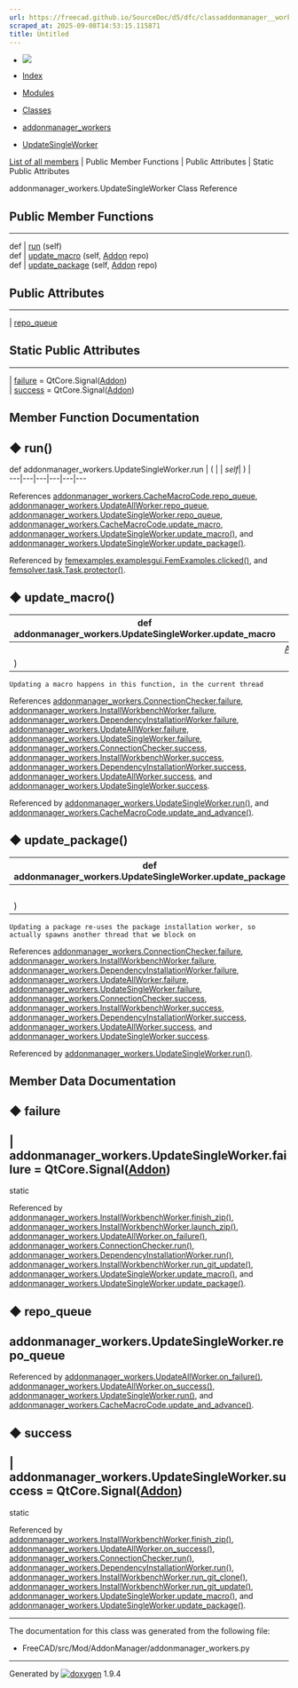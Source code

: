 ```yaml
---
url: https://freecad.github.io/SourceDoc/d5/dfc/classaddonmanager__workers_1_1UpdateSingleWorker.html
scraped_at: 2025-09-08T14:53:15.115871
title: Untitled
---
```


  * [ ![](https://www.freecad.org/svg/logo-freecad.svg) ](https://freecadweb.org "FreeCAD")
  * [Index](../../index.html "Index")
  * [Modules](../../modules.html "Modules list")
  * [Classes](../../annotated.html "Annotated list")

  * [addonmanager_workers](../../d7/da4/namespaceaddonmanager__workers.html)
  * [UpdateSingleWorker](../../d5/dfc/classaddonmanager__workers_1_1UpdateSingleWorker.html)

[List of all members](../../d6/d37/classaddonmanager__workers_1_1UpdateSingleWorker-members.html) | Public Member Functions | Public Attributes | Static Public Attributes

addonmanager_workers.UpdateSingleWorker Class Reference

##  Public Member Functions  
  
---  
def | [run](../../d5/dfc/classaddonmanager__workers_1_1UpdateSingleWorker.html#ab5933d27952d887b4ebeb075ea1a30fd) (self)  
def | [update_macro](../../d5/dfc/classaddonmanager__workers_1_1UpdateSingleWorker.html#aa7730aefc0c4a0a491d31f718241c1bd) (self, [Addon](../../d8/d91/classAddon_1_1Addon.html) repo)  
def | [update_package](../../d5/dfc/classaddonmanager__workers_1_1UpdateSingleWorker.html#a8c07b6634edc88372cfa0eba82de3a15) (self, [Addon](../../d8/d91/classAddon_1_1Addon.html) repo)  
  
##  Public Attributes  
  
---  
|
[repo_queue](../../d5/dfc/classaddonmanager__workers_1_1UpdateSingleWorker.html#ad38e8e67b490c04cabb1ddcc40a0ae33)  
  
##  Static Public Attributes  
  
---  
|
[failure](../../d5/dfc/classaddonmanager__workers_1_1UpdateSingleWorker.html#a4eaf21e72f40cac969a348224d5a6a2c)
= QtCore.Signal([Addon](../../d8/d91/classAddon_1_1Addon.html))  
|
[success](../../d5/dfc/classaddonmanager__workers_1_1UpdateSingleWorker.html#a9c2bdb48945f6866bb4072e0f06257a9)
= QtCore.Signal([Addon](../../d8/d91/classAddon_1_1Addon.html))  
  
## Member Function Documentation

## ◆ run()

def addonmanager_workers.UpdateSingleWorker.run  | ( |  | _self_| ) |   
---|---|---|---|---|---  
  
References
[addonmanager_workers.CacheMacroCode.repo_queue](../../d3/d5f/classaddonmanager__workers_1_1CacheMacroCode.html#affcb64c59e53fbfe5a70b1aef5289b16),
[addonmanager_workers.UpdateAllWorker.repo_queue](../../db/d3a/classaddonmanager__workers_1_1UpdateAllWorker.html#a625b14bc0531aef739c6f2449d7e1316),
[addonmanager_workers.UpdateSingleWorker.repo_queue](../../d5/dfc/classaddonmanager__workers_1_1UpdateSingleWorker.html#ad38e8e67b490c04cabb1ddcc40a0ae33),
[addonmanager_workers.CacheMacroCode.update_macro](../../d3/d5f/classaddonmanager__workers_1_1CacheMacroCode.html#a1887980ea42b0fcfb19f3c96dd8276d2),
[addonmanager_workers.UpdateSingleWorker.update_macro()](../../d5/dfc/classaddonmanager__workers_1_1UpdateSingleWorker.html#aa7730aefc0c4a0a491d31f718241c1bd),
and
[addonmanager_workers.UpdateSingleWorker.update_package()](../../d5/dfc/classaddonmanager__workers_1_1UpdateSingleWorker.html#a8c07b6634edc88372cfa0eba82de3a15).

Referenced by
[femexamples.examplesgui.FemExamples.clicked()](../../d2/db9/classfemexamples_1_1examplesgui_1_1FemExamples.html#ad3b96de3e075bb69e51539a3c99dfd14),
and
[femsolver.task.Task.protector()](../../de/d04/classfemsolver_1_1task_1_1Task.html#a913c60a87594a8bfe76580d27effcb51).

## ◆ update_macro()

def addonmanager_workers.UpdateSingleWorker.update_macro  | ( |  | _self_ ,   
---|---|---|---  
|  | [Addon](../../d8/d91/classAddon_1_1Addon.html) | _repo_  
| ) | |   
      
    
    Updating a macro happens in this function, in the current thread

References
[addonmanager_workers.ConnectionChecker.failure](../../df/d37/classaddonmanager__workers_1_1ConnectionChecker.html#a3e0c50e69224c95190023c513848c624),
[addonmanager_workers.InstallWorkbenchWorker.failure](../../d7/dc6/classaddonmanager__workers_1_1InstallWorkbenchWorker.html#aebef215dec1817e92522a99df709ac87),
[addonmanager_workers.DependencyInstallationWorker.failure](../../d1/dc5/classaddonmanager__workers_1_1DependencyInstallationWorker.html#a7bfb1ce653996a5c031a43b8f7cd8bab),
[addonmanager_workers.UpdateAllWorker.failure](../../db/d3a/classaddonmanager__workers_1_1UpdateAllWorker.html#a2ebc0aac3ef88b4614fdbedc4e718214),
[addonmanager_workers.UpdateSingleWorker.failure](../../d5/dfc/classaddonmanager__workers_1_1UpdateSingleWorker.html#a4eaf21e72f40cac969a348224d5a6a2c),
[addonmanager_workers.ConnectionChecker.success](../../df/d37/classaddonmanager__workers_1_1ConnectionChecker.html#a14cf02183ee0ebb0c9b4f2b53d2313fe),
[addonmanager_workers.InstallWorkbenchWorker.success](../../d7/dc6/classaddonmanager__workers_1_1InstallWorkbenchWorker.html#a65247f58b9c0d2bb122759dc36c9ce14),
[addonmanager_workers.DependencyInstallationWorker.success](../../d1/dc5/classaddonmanager__workers_1_1DependencyInstallationWorker.html#a8c699c9f999374f975896557ed333ca7),
[addonmanager_workers.UpdateAllWorker.success](../../db/d3a/classaddonmanager__workers_1_1UpdateAllWorker.html#aaa4d285f7e85eca8099f9d62f6dbbd68),
and
[addonmanager_workers.UpdateSingleWorker.success](../../d5/dfc/classaddonmanager__workers_1_1UpdateSingleWorker.html#a9c2bdb48945f6866bb4072e0f06257a9).

Referenced by
[addonmanager_workers.UpdateSingleWorker.run()](../../d5/dfc/classaddonmanager__workers_1_1UpdateSingleWorker.html#ab5933d27952d887b4ebeb075ea1a30fd),
and
[addonmanager_workers.CacheMacroCode.update_and_advance()](../../d3/d5f/classaddonmanager__workers_1_1CacheMacroCode.html#a66013edd1a442f8da1e606cff5f9d631).

## ◆ update_package()

def addonmanager_workers.UpdateSingleWorker.update_package  | ( |  | _self_ ,   
---|---|---|---  
|  | [Addon](../../d8/d91/classAddon_1_1Addon.html) | _repo_  
| ) | |   
      
    
    Updating a package re-uses the package installation worker, so actually spawns another thread that we block on

References
[addonmanager_workers.ConnectionChecker.failure](../../df/d37/classaddonmanager__workers_1_1ConnectionChecker.html#a3e0c50e69224c95190023c513848c624),
[addonmanager_workers.InstallWorkbenchWorker.failure](../../d7/dc6/classaddonmanager__workers_1_1InstallWorkbenchWorker.html#aebef215dec1817e92522a99df709ac87),
[addonmanager_workers.DependencyInstallationWorker.failure](../../d1/dc5/classaddonmanager__workers_1_1DependencyInstallationWorker.html#a7bfb1ce653996a5c031a43b8f7cd8bab),
[addonmanager_workers.UpdateAllWorker.failure](../../db/d3a/classaddonmanager__workers_1_1UpdateAllWorker.html#a2ebc0aac3ef88b4614fdbedc4e718214),
[addonmanager_workers.UpdateSingleWorker.failure](../../d5/dfc/classaddonmanager__workers_1_1UpdateSingleWorker.html#a4eaf21e72f40cac969a348224d5a6a2c),
[addonmanager_workers.ConnectionChecker.success](../../df/d37/classaddonmanager__workers_1_1ConnectionChecker.html#a14cf02183ee0ebb0c9b4f2b53d2313fe),
[addonmanager_workers.InstallWorkbenchWorker.success](../../d7/dc6/classaddonmanager__workers_1_1InstallWorkbenchWorker.html#a65247f58b9c0d2bb122759dc36c9ce14),
[addonmanager_workers.DependencyInstallationWorker.success](../../d1/dc5/classaddonmanager__workers_1_1DependencyInstallationWorker.html#a8c699c9f999374f975896557ed333ca7),
[addonmanager_workers.UpdateAllWorker.success](../../db/d3a/classaddonmanager__workers_1_1UpdateAllWorker.html#aaa4d285f7e85eca8099f9d62f6dbbd68),
and
[addonmanager_workers.UpdateSingleWorker.success](../../d5/dfc/classaddonmanager__workers_1_1UpdateSingleWorker.html#a9c2bdb48945f6866bb4072e0f06257a9).

Referenced by
[addonmanager_workers.UpdateSingleWorker.run()](../../d5/dfc/classaddonmanager__workers_1_1UpdateSingleWorker.html#ab5933d27952d887b4ebeb075ea1a30fd).

## Member Data Documentation

## ◆ failure

| addonmanager_workers.UpdateSingleWorker.failure =
QtCore.Signal([Addon](../../d8/d91/classAddon_1_1Addon.html))  
---  
static  
  
Referenced by
[addonmanager_workers.InstallWorkbenchWorker.finish_zip()](../../d7/dc6/classaddonmanager__workers_1_1InstallWorkbenchWorker.html#aafea671f9554ba9e2f58208d011e1823),
[addonmanager_workers.InstallWorkbenchWorker.launch_zip()](../../d7/dc6/classaddonmanager__workers_1_1InstallWorkbenchWorker.html#adfe4a53563dc3d0679c1c4b55c105e23),
[addonmanager_workers.UpdateAllWorker.on_failure()](../../db/d3a/classaddonmanager__workers_1_1UpdateAllWorker.html#abc670e23e0e537749e6290fd93788700),
[addonmanager_workers.ConnectionChecker.run()](../../df/d37/classaddonmanager__workers_1_1ConnectionChecker.html#a42bb05d34618cdb7f2547f1dd59f7821),
[addonmanager_workers.DependencyInstallationWorker.run()](../../d1/dc5/classaddonmanager__workers_1_1DependencyInstallationWorker.html#a1a9736210fa3ae7feb0c78df6452e181),
[addonmanager_workers.InstallWorkbenchWorker.run_git_update()](../../d7/dc6/classaddonmanager__workers_1_1InstallWorkbenchWorker.html#a2476b9e40d1e3c156e73fa57751343e8),
[addonmanager_workers.UpdateSingleWorker.update_macro()](../../d5/dfc/classaddonmanager__workers_1_1UpdateSingleWorker.html#aa7730aefc0c4a0a491d31f718241c1bd),
and
[addonmanager_workers.UpdateSingleWorker.update_package()](../../d5/dfc/classaddonmanager__workers_1_1UpdateSingleWorker.html#a8c07b6634edc88372cfa0eba82de3a15).

## ◆ repo_queue

addonmanager_workers.UpdateSingleWorker.repo_queue  
---  
  
Referenced by
[addonmanager_workers.UpdateAllWorker.on_failure()](../../db/d3a/classaddonmanager__workers_1_1UpdateAllWorker.html#abc670e23e0e537749e6290fd93788700),
[addonmanager_workers.UpdateAllWorker.on_success()](../../db/d3a/classaddonmanager__workers_1_1UpdateAllWorker.html#a1e4ac86d73584f134a64abdbbca782b5),
[addonmanager_workers.UpdateSingleWorker.run()](../../d5/dfc/classaddonmanager__workers_1_1UpdateSingleWorker.html#ab5933d27952d887b4ebeb075ea1a30fd),
and
[addonmanager_workers.CacheMacroCode.update_and_advance()](../../d3/d5f/classaddonmanager__workers_1_1CacheMacroCode.html#a66013edd1a442f8da1e606cff5f9d631).

## ◆ success

| addonmanager_workers.UpdateSingleWorker.success =
QtCore.Signal([Addon](../../d8/d91/classAddon_1_1Addon.html))  
---  
static  
  
Referenced by
[addonmanager_workers.InstallWorkbenchWorker.finish_zip()](../../d7/dc6/classaddonmanager__workers_1_1InstallWorkbenchWorker.html#aafea671f9554ba9e2f58208d011e1823),
[addonmanager_workers.UpdateAllWorker.on_success()](../../db/d3a/classaddonmanager__workers_1_1UpdateAllWorker.html#a1e4ac86d73584f134a64abdbbca782b5),
[addonmanager_workers.ConnectionChecker.run()](../../df/d37/classaddonmanager__workers_1_1ConnectionChecker.html#a42bb05d34618cdb7f2547f1dd59f7821),
[addonmanager_workers.DependencyInstallationWorker.run()](../../d1/dc5/classaddonmanager__workers_1_1DependencyInstallationWorker.html#a1a9736210fa3ae7feb0c78df6452e181),
[addonmanager_workers.InstallWorkbenchWorker.run_git_clone()](../../d7/dc6/classaddonmanager__workers_1_1InstallWorkbenchWorker.html#a6a2d19b2a80037740caebe6a694ec544),
[addonmanager_workers.InstallWorkbenchWorker.run_git_update()](../../d7/dc6/classaddonmanager__workers_1_1InstallWorkbenchWorker.html#a2476b9e40d1e3c156e73fa57751343e8),
[addonmanager_workers.UpdateSingleWorker.update_macro()](../../d5/dfc/classaddonmanager__workers_1_1UpdateSingleWorker.html#aa7730aefc0c4a0a491d31f718241c1bd),
and
[addonmanager_workers.UpdateSingleWorker.update_package()](../../d5/dfc/classaddonmanager__workers_1_1UpdateSingleWorker.html#a8c07b6634edc88372cfa0eba82de3a15).

* * *

The documentation for this class was generated from the following file:

  * FreeCAD/src/Mod/AddonManager/addonmanager_workers.py

* * *

Generated by
[![doxygen](../../doxygen.svg)](https://www.doxygen.org/index.html) 1.9.4

